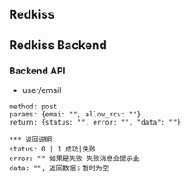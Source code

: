 ## Redkiss

## Redkiss Backend

### Backend API

*  user/email

```
method: post
params: {emai: "", allow_rcv: ""}
return: {status: "", error: "", "data": ""}

*** 返回说明:
status: 0 | 1 成功|失败
error: "" 如果是失败 失败消息会提示此
data: "", 返回数据；暂时为空
```



